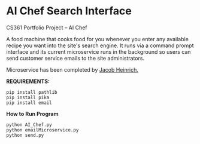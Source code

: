 # AI Chef Search Interface

CS361 Portfolio Project – AI Chef

A food machine that cooks food for you whenever you enter any available recipe you want into the site's search engine. It runs via a command prompt interface and its current microservice runs in the background so users can send customer service emails to the site administrators.

Microservice has been completed by <a href="https://github.com/Jacob-Heinrich/email-microservice">Jacob Heinrich.</a>

<b>REQUIREMENTS:</b>

```
pip install pathlib
pip install pika
pip install email
```
<b>How to Run Program</b>

```
python AI_Chef.py
python emailMicroservice.py
python send.py
```
